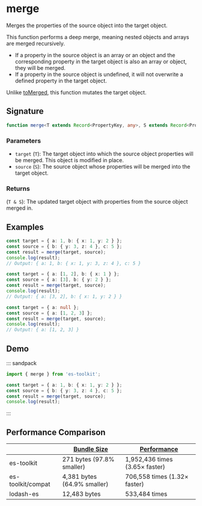 # merge

Merges the properties of the source object into the target object.

This function performs a deep merge, meaning nested objects and arrays are merged recursively.

- If a property in the source object is an array or an object and the corresponding property in the target object is also an array or object, they will be merged.
- If a property in the source object is undefined, it will not overwrite a defined property in the target object.

Unlike [toMerged](./toMerged.md), this function mutates the target object.

## Signature

```typescript
function merge<T extends Record<PropertyKey, any>, S extends Record<PropertyKey, any>>(target: T, source: S): T & S;
```

### Parameters

- `target` (`T`): The target object into which the source object properties will be merged. This object is modified in place.
- `source` (`S`): The source object whose properties will be merged into the target object.

### Returns

(`T & S`): The updated target object with properties from the source object merged in.

## Examples

```typescript
const target = { a: 1, b: { x: 1, y: 2 } };
const source = { b: { y: 3, z: 4 }, c: 5 };
const result = merge(target, source);
console.log(result);
// Output: { a: 1, b: { x: 1, y: 3, z: 4 }, c: 5 }

const target = { a: [1, 2], b: { x: 1 } };
const source = { a: [3], b: { y: 2 } };
const result = merge(target, source);
console.log(result);
// Output: { a: [3, 2], b: { x: 1, y: 2 } }

const target = { a: null };
const source = { a: [1, 2, 3] };
const result = merge(target, source);
console.log(result);
// Output: { a: [1, 2, 3] }
```

## Demo

::: sandpack

```ts index.ts
import { merge } from 'es-toolkit';

const target = { a: 1, b: { x: 1, y: 2 } };
const source = { b: { y: 3, z: 4 }, c: 5 };
const result = merge(target, source);
console.log(result);
```

:::

## Performance Comparison

|                   | [Bundle Size](../../bundle-size.md) | [Performance](../../performance.md) |
| ----------------- | ----------------------------------- | ----------------------------------- |
| es-toolkit        | 271 bytes (97.8% smaller)           | 1,952,436 times (3.65× faster)      |
| es-toolkit/compat | 4,381 bytes (64.9% smaller)         | 706,558 times (1.32× faster)        |
| lodash-es         | 12,483 bytes                        | 533,484 times                       |
